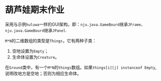 # 葫芦娃期末作业

采用与示例`huluwa`一样的GUI架构，即：`nju.java.GameBourd`继承`JFrame`、`nju.java.GameBourd`继承`JPanel`.



`M*N`的二维数组的类型是`Things`，它有两种子类：

1. 空地设置为`Empty`；
2. 生命体设置为`Creature`。

在`Ground`类中，有一个`M*N`的`things`数组。如果`things[i][j] instanceof Empty`,说明改地方是空地；否则为相应生命体。